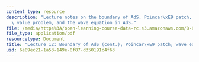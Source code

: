 ```yaml
---
content_type: resource
description: "Lecture notes on the boundary of AdS, Poincar\xE9 patch, motivate boundary\
  \ value problem, and the wave equation in AdS."
file: /media/https%3A/open-learning-course-data-rc.s3.amazonaws.com/8-821-string-theory-fall-2008/6e89ec211a53149e0f87d350191c4f63_lecture12.pdf
file_type: application/pdf
resourcetype: Document
title: "Lecture 12: Boundary of AdS (cont.); Poincar\xE9 patch; wave equation in AdS"
uid: 6e89ec21-1a53-149e-0f87-d350191c4f63
---
```

